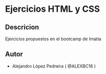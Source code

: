 # Ejercicios HTML y CSS
## Descricion
Ejercicios propuestos en el bootcamp de Imatia
## Autor
- Alejandro López Pedreira ( @ALEXBC16 )
